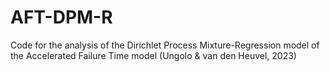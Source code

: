 # AFT-DPM-R
Code for the analysis of the Dirichlet Process Mixture-Regression model of the Accelerated Failure Time model (Ungolo &amp; van den Heuvel, 2023)
